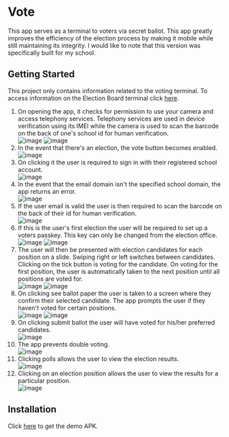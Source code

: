 # Vote
This app serves as a terminal to voters via secret ballot. This app greatly improves the efficiency of the election process by making it mobile while still maintaining its integrity. I would like to note that this version was specifically built for my school.

## Getting Started
This project only contains information related to the voting terminal. To access information on the Election Board terminal click [here](https://github.com/nenecorporates/Election-Board).
1. On opening the app, it checks for permission to use your camera and access telephony services. Telephony services are used in device verification using its IMEI while the camera is used to scan the barcode on the back of one's school id for human verification.  
![image](https://drive.google.com/uc?export=view&id=1gkoh_H5-GJQmn6lzsHGXDmiJnqLN8yNd)
![image](https://drive.google.com/uc?export=view&id=1QiNOGuObAilNM3-l2MxpGRC6_ilhNZtl)  
2. In the event that there's an election, the vote button becomes enabled.  
![image](https://drive.google.com/uc?export=view&id=1URgZG1vkKoGaETbQfUxbFhIOh81zqCOy)  
3. On clicking it the user is required to sign in with their registered school account.  
![image](https://drive.google.com/uc?export=view&id=1aZhXylX-gQeKW4Ft0jewPPPyLbsqvx3o)  
4. In the event that the email domain isn't the specified school domain, the app returns an error.  
![image](https://drive.google.com/uc?export=view&id=1HijeYh18IvcEf8I6ick_9LplyOwomomh)  
5. If the user email is valid the user is then required to scan the barcode on the back of their id for human verification.  
![image](https://drive.google.com/uc?export=view&id=1Uj0TfPZW_bEOrsKAnJ8eYtMpfZ8iLvvh)  
6. If this is the user's first election the user will be required to set up a voters passkey. This key can only be changed from the election office.  
![image](https://drive.google.com/uc?export=view&id=17JWWu8_GR_nLQC6GhkaUdJ5JAiIQTpzb)
![image](https://drive.google.com/uc?export=view&id=1hU0Z9PXn41wlT9CbfmjrXZwem02FhlzU)  
7. The user will then be presented with election candidates for each position on a slide. Swiping right or left switches between candidates. Clicking on the tick button is voting for the candidate. On voting for the first position, the user is automatically taken to the next position until all positions are voted for.  
![image](https://drive.google.com/uc?export=view&id=14GUji_tJ5eqc952VBVzmAl9i3nE2OY09)
![image](https://drive.google.com/uc?export=view&id=1VIIqJsFw6R8pB7FBDAhMig6hRbCqh6y9)  
8. On clicking see ballot paper the user is taken to a screen where they confirm their selected candidate. The app prompts the user if they haven't voted for certain positions.  
![image](https://drive.google.com/uc?export=view&id=1tfuj8v-IVyu6G2RqNISJPZr5we9hoXrC)
![image](https://drive.google.com/uc?export=view&id=1_HXETTxwDHIz2D9ruhyRvyhT5oW47gxC)  
9. On clicking submit ballot the user will have voted for his/her preferred candidates.  
![image](https://drive.google.com/uc?export=view&id=1gc_KXmxqIZ3qQ2Gf2zX8HM6aZpnGw3ai)  
10. The app prevents double voting.  
![image](https://drive.google.com/uc?export=view&id=1_prh5ymnyyUNTTFIDiePR1yvwTuq9sfG)  
11. Clicking polls allows the user to view the election results.  
![image](https://drive.google.com/uc?export=view&id=1DOun3y8Woy6Z8BfrPbZOi51eYoYbiGUL)  
12. Clicking on an election position allows the user to view the results for a particular position.  
![image](https://drive.google.com/uc?export=view&id=1f-dAuJTBWji1oq_ZYPe4VjBpomqh83br/)  

## Installation
Click [here](https://drive.google.com/uc?export=view&id=1jhGLhUspfRDfzyotHPyVEuW71HcDC0qs) to get the demo APK.
